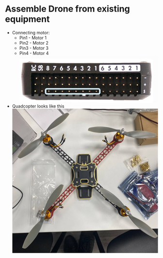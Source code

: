 # Assemble Drone from existing equipment
+ Connecting motor:
    + Pin1 - Motor 1
    + Pin2 - Motor 2
    + Pin3 - Motor 3
    + Pin4 - Motor 4
![](images/motor_connection.png)
+ Quadcopter looks like this
![](images/drone03_02.png)
